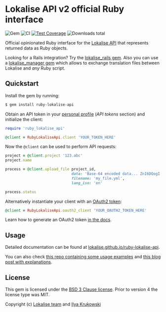 # Lokalise API v2 official Ruby interface

![Gem](https://img.shields.io/gem/v/ruby-lokalise-api)
![CI](https://github.com/lokalise/ruby-lokalise-api/actions/workflows/ci.yml/badge.svg)
[![Test Coverage](https://codecov.io/gh/lokalise/ruby-lokalise-api/graph/badge.svg)](https://codecov.io/gh/lokalise/ruby-lokalise-api)
![Downloads total](https://img.shields.io/gem/dt/ruby-lokalise-api)

Official opinionated Ruby interface for the [Lokalise API](https://app.lokalise.com/api2docs/curl/) that represents returned data as Ruby objects.

Looking for a Rails integration? Try the [lokalise_rails gem](https://github.com/bodrovis/lokalise_rails). Also you can use a [lokalise_manager gem](https://github.com/bodrovis/lokalise_manager) which allows to exchange translation files between Lokalise and *any* Ruby script.

## Quickstart

Install the gem by running:

```bash
$ gem install ruby-lokalise-api
```

Obtain an API token in your [personal profile](https://lokalise.com/profile#apitokens) (*API tokens* section) and initialize the client:

```ruby
require 'ruby_lokalise_api'

@client = RubyLokaliseApi.client 'YOUR_TOKEN_HERE'
```

Now the `@client` can be used to perform API requests:

```ruby
project = @client.project '123.abc'
project.name

process = @client.upload_file project_id,
                              data: 'Base-64 encoded data... ZnI6DQogI...',
                              filename: 'my_file.yml',
                              lang_iso: 'en'

process.status
```

Alternatively instantiate your client with an [OAuth2 token](http://docs.lokalise.com/en/articles/5574713-oauth-2):

```ruby
@client = RubyLokaliseApi.oauth2_client 'YOUR_OAUTH2_TOKEN_HERE'
```

Learn how to generate an OAuth2 token [in the docs](https://lokalise.github.io/ruby-lokalise-api/additional_info/oauth2).

## Usage

Detailed documentation can be found at [lokalise.github.io/ruby-lokalise-api](https://lokalise.github.io/ruby-lokalise-api/).

You can also check [this repo containing some usage examples](https://github.com/bodrovis-learning/Lokalise-APIv2-Samples) and [this blog post with explanations](https://lokalise.com/blog/lokalise-apiv2-in-practice).

## License

This gem is licensed under the [BSD 3 Clause license](https://github.com/lokalise/ruby-lokalise-api/blob/master/LICENSE). Prior to version 4 the license type was MIT.

Copyright (c) [Lokalise team](http://lokalise.co) and [Ilya Krukowski](http://bodrovis.tech)
